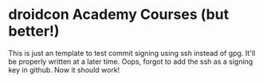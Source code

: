 # droidcon Academy Courses (but better!)

This is just an template to test commit signing using ssh instead of gpg. It'll be properly written at a later time.
Oops, forgot to add the ssh as a signing key in github. Now it should work!
